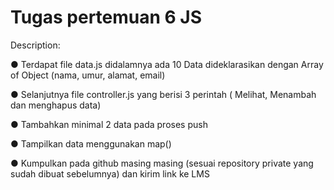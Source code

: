 # Tugas pertemuan 6 JS

Description:

● Terdapat file data.js didalamnya ada 10 Data dideklarasikan dengan Array of Object (nama, umur, alamat, email)

● Selanjutnya file controller.js yang berisi 3 perintah ( Melihat, Menambah dan menghapus data)

● Tambahkan minimal 2 data pada proses push

● Tampilkan data menggunakan map()

● Kumpulkan pada github masing masing (sesuai repository private yang sudah dibuat sebelumnya) dan kirim link ke LMS
